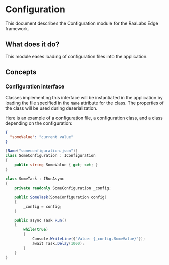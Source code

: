# Configuration
This document describes the Configuration module for the RaaLabs Edge framework.

## What does it do?
This module eases loading of configuration files into the application.

## Concepts

### Configuration interface
Classes implementing this interface will be instantiated in the application by loading
the file specified in the `Name` attribute for the class. The properties of the class
will be used during deserialization.

Here is an example of a configuration file, a configuration class, and a class
depending on the configuration:

```json
{
  "someValue": "current value"
}
```

```csharp
[Name("someconfiguration.json")]
class SomeConfiguration : IConfiguration
{
    public string SomeValue { get; set; }
}

class SomeTask : IRunAsync
{
    private readonly SomeConfiguration _config;

    public SomeTask(SomeConfiguration config)
    {
        _config = config;
    }

    public async Task Run()
    {
        while(true)
        {
            Console.WriteLine($"Value: {_config.SomeValue}"});
            await Task.Delay(1000);
        }
    }
}
```